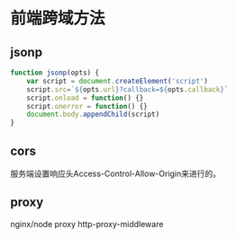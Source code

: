 # 前端跨域方法
## jsonp
```js
function jsonp(opts) {
    var script = document.createElement('script')
    script.src=`${opts.url}?callback=${opts.callback}`
    script.onload = function() {}
    script.onerror = function() {}
    document.body.appendChild(script)
}
```
## cors
服务端设置响应头Access-Control-Allow-Origin来进行的。
## proxy
nginx/node proxy http-proxy-middleware